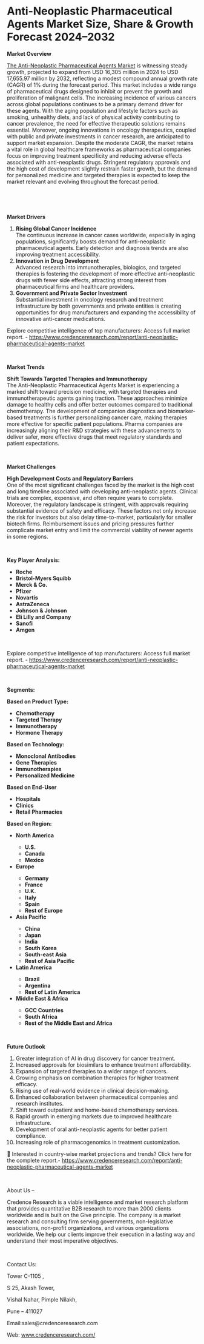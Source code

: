 # Anti-Neoplastic Pharmaceutical Agents Market Size, Share & Growth Forecast 2024–2032


<p><strong>Market Overview</strong></p>
<p><a href="https://www.credenceresearch.com/report/anti-neoplastic-pharmaceutical-agents-market">The Anti-Neoplastic Pharmaceutical Agents Market</a> is witnessing steady growth, projected to expand from USD 16,305 million in 2024 to USD 17,655.97 million by 2032, reflecting a modest compound annual growth rate (CAGR) of 1% during the forecast period. This market includes a wide range of pharmaceutical drugs designed to inhibit or prevent the growth and proliferation of malignant cells. The increasing incidence of various cancers across global populations continues to be a primary demand driver for these agents. With the aging population and lifestyle factors such as smoking, unhealthy diets, and lack of physical activity contributing to cancer prevalence, the need for effective therapeutic solutions remains essential. Moreover, ongoing innovations in oncology therapeutics, coupled with public and private investments in cancer research, are anticipated to support market expansion. Despite the moderate CAGR, the market retains a vital role in global healthcare frameworks as pharmaceutical companies focus on improving treatment specificity and reducing adverse effects associated with anti-neoplastic drugs. Stringent regulatory approvals and the high cost of development slightly restrain faster growth, but the demand for personalized medicine and targeted therapies is expected to keep the market relevant and evolving throughout the forecast period.</p>
<p><strong>&nbsp;</strong></p>
<p><strong>&nbsp;</strong></p>
<p><strong>Market Drivers</strong></p>
<ol>
<li><strong>Rising Global Cancer Incidence</strong><br /> The continuous increase in cancer cases worldwide, especially in aging populations, significantly boosts demand for anti-neoplastic pharmaceutical agents. Early detection and diagnosis trends are also improving treatment accessibility.</li>
<li><strong>Innovation in Drug Development</strong><br /> Advanced research into immunotherapies, biologics, and targeted therapies is fostering the development of more effective anti-neoplastic drugs with fewer side effects, attracting strong interest from pharmaceutical firms and healthcare providers.</li>
<li><strong>Government and Private Sector Investment</strong><br /> Substantial investment in oncology research and treatment infrastructure by both governments and private entities is creating opportunities for drug manufacturers and expanding the accessibility of innovative anti-cancer medications.</li>
</ol>
<p>Explore competitive intelligence of top manufacturers: Access full market report. - <a href="https://www.credenceresearch.com/report/anti-neoplastic-pharmaceutical-agents-market">https://www.credenceresearch.com/report/anti-neoplastic-pharmaceutical-agents-market</a></p>
<p><strong>&nbsp;</strong></p>
<p><strong>Market Trends</strong></p>
<p><strong>Shift Towards Targeted Therapies and Immunotherapy</strong><br /> The Anti-Neoplastic Pharmaceutical Agents Market is experiencing a marked shift toward precision medicine, with targeted therapies and immunotherapeutic agents gaining traction. These approaches minimize damage to healthy cells and offer better outcomes compared to traditional chemotherapy. The development of companion diagnostics and biomarker-based treatments is further personalizing cancer care, making therapies more effective for specific patient populations. Pharma companies are increasingly aligning their R&amp;D strategies with these advancements to deliver safer, more effective drugs that meet regulatory standards and patient expectations.</p>
<p><strong>&nbsp;</strong></p>
<p><strong>Market Challenges</strong></p>
<p><strong>High Development Costs and Regulatory Barriers</strong><br /> One of the most significant challenges faced by the market is the high cost and long timeline associated with developing anti-neoplastic agents. Clinical trials are complex, expensive, and often require years to complete. Moreover, the regulatory landscape is stringent, with approvals requiring substantial evidence of safety and efficacy. These factors not only increase the risk for investors but also delay time-to-market, particularly for smaller biotech firms. Reimbursement issues and pricing pressures further complicate market entry and limit the commercial viability of newer agents in some regions.</p>
<p><strong>&nbsp;</strong></p>
<p><strong>Key Player Analysis:</strong></p>
<ul>
<li><strong>Roche</strong></li>
<li><strong>Bristol-Myers Squibb</strong></li>
<li><strong>Merck &amp; Co.</strong></li>
<li><strong>Pfizer</strong></li>
<li><strong>Novartis</strong></li>
<li><strong>AstraZeneca</strong></li>
<li><strong>Johnson &amp; Johnson</strong></li>
<li><strong>Eli Lilly and Company</strong></li>
<li><strong>Sanofi</strong></li>
<li><strong>Amgen</strong></li>
</ul>
<p><strong>&nbsp;</strong></p>
<p>Explore competitive intelligence of top manufacturers: Access full market report. - <a href="https://www.credenceresearch.com/report/anti-neoplastic-pharmaceutical-agents-market">https://www.credenceresearch.com/report/anti-neoplastic-pharmaceutical-agents-market</a></p>
<p><strong>&nbsp;</strong></p>
<p><strong>Segments:</strong></p>
<p><strong>Based on Product Type:</strong></p>
<ul>
<li><strong>Chemotherapy</strong></li>
<li><strong>Targeted Therapy</strong></li>
<li><strong>Immunotherapy</strong></li>
<li><strong>Hormone Therapy</strong></li>
</ul>
<p><strong>Based on Technology:</strong></p>
<ul>
<li><strong>Monoclonal Antibodies</strong></li>
<li><strong>Gene Therapies</strong></li>
<li><strong>Immunotherapies</strong></li>
<li><strong>Personalized Medicine</strong></li>
</ul>
<p><strong>Based on End-User</strong></p>
<ul>
<li><strong>Hospitals</strong></li>
<li><strong>Clinics</strong></li>
<li><strong>Retail Pharmacies</strong></li>
</ul>
<p><strong>Based on Region:</strong></p>
<ul>
<li><strong>North America</strong></li>
<ul>
<li><strong>U.S.</strong></li>
<li><strong>Canada</strong></li>
<li><strong>Mexico</strong></li>
</ul>
<li><strong>Europe</strong></li>
<ul>
<li><strong>Germany</strong></li>
<li><strong>France</strong></li>
<li><strong>U.K.</strong></li>
<li><strong>Italy</strong></li>
<li><strong>Spain</strong></li>
<li><strong>Rest of Europe</strong></li>
</ul>
<li><strong>Asia Pacific</strong></li>
<ul>
<li><strong>China</strong></li>
<li><strong>Japan</strong></li>
<li><strong>India</strong></li>
<li><strong>South Korea</strong></li>
<li><strong>South-east Asia</strong></li>
<li><strong>Rest of Asia Pacific</strong></li>
</ul>
<li><strong>Latin America</strong></li>
<ul>
<li><strong>Brazil</strong></li>
<li><strong>Argentina</strong></li>
<li><strong>Rest of Latin America</strong></li>
</ul>
<li><strong>Middle East &amp; Africa</strong></li>
<ul>
<li><strong>GCC Countries</strong></li>
<li><strong>South Africa</strong></li>
<li><strong>Rest of the Middle East and Africa</strong></li>
</ul>
</ul>
<p><strong>&nbsp;</strong></p>
<p><strong>Future Outlook </strong></p>
<ol>
<li>Greater integration of AI in drug discovery for cancer treatment.</li>
<li>Increased approvals for biosimilars to enhance treatment affordability.</li>
<li>Expansion of targeted therapies to a wider range of cancers.</li>
<li>Growing emphasis on combination therapies for higher treatment efficacy.</li>
<li>Rising use of real-world evidence in clinical decision-making.</li>
<li>Enhanced collaboration between pharmaceutical companies and research institutes.</li>
<li>Shift toward outpatient and home-based chemotherapy services.</li>
<li>Rapid growth in emerging markets due to improved healthcare infrastructure.</li>
<li>Development of oral anti-neoplastic agents for better patient compliance.</li>
<li>Increasing role of pharmacogenomics in treatment customization.</li>
</ol>
<p>📌 Interested in country-wise market projections and trends? Click here for the complete report.- <a href="https://www.credenceresearch.com/report/anti-neoplastic-pharmaceutical-agents-market">https://www.credenceresearch.com/report/anti-neoplastic-pharmaceutical-agents-market</a></p>
<p>&nbsp;</p>
<p>About Us &ndash;</p>
<p>Credence Research is a viable intelligence and market research platform that provides quantitative B2B research to more than 2000 clients worldwide and is built on the Give principle. The company is a market research and consulting firm serving governments, non-legislative associations, non-profit organizations, and various organizations worldwide. We help our clients improve their execution in a lasting way and understand their most imperative objectives.</p>
<p>&nbsp;</p>
<p>Contact Us:</p>
<p>Tower C-1105 ,</p>
<p>S 25, Akash Tower,</p>
<p>Vishal Nahar, Pimple Nilakh,</p>
<p>Pune &ndash; 411027</p>
<p>Email:sales@credenceresearch.com</p>
<p>Web: <a href="http://www.credenceresearch.com/">www.credenceresearch.com/</a></p>
